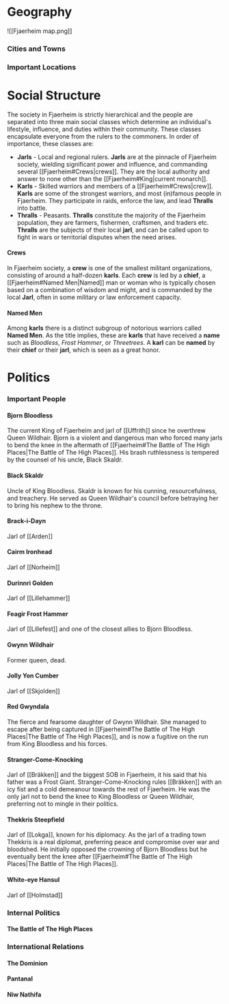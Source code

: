 
# Geography
![[Fjaerheim map.png]]

### Cities and Towns

### Important Locations

# Social Structure
The society in Fjaerheim is strictly hierarchical and the people are separated into three main social classes which determine an individual's lifestyle, influence, and duties within their community. These classes encapsulate everyone from the rulers to the commoners. In order of importance, these classes are:
- **Jarls** -
	Local and regional rulers. **Jarls** are at the pinnacle of Fjaerheim society, wielding significant power and influence, and commanding several [[Fjaerheim#Crews|crews]]. They are the local authority and answer to none other than the [[Fjaerheim#King|current monarch]].
- **Karls** -
	Skilled warriors and members of a [[Fjaerheim#Crews|crew]]. **Karls** are some of the strongest warriors, and most (in)famous people in Fjaerheim. They participate in raids, enforce the law, and lead **Thralls** into battle.
- **Thralls** -
	Peasants. **Thralls** constitute the majority of the Fjaerheim population, they are farmers, fishermen, craftsmen, and traders etc. **Thralls** are the subjects of their local **jarl**, and can be called upon to fight in wars or territorial disputes when the need arises.

#### Crews
In Fjaerheim society, a **crew** is one of the smallest militant organizations, consisting of around a half-dozen **karls**. Each **crew** is led by a **chief**, a [[Fjaerheim#Named Men|Named]] man or woman who is typically chosen based on a combination of wisdom and might, and is commanded by the local **Jarl**, often in some military or law enforcement capacity.

#### Named Men
Among **karls** there is a distinct subgroup of notorious warriors called **Named Men**. As the title implies, these are **karls** that have received a **name** such as *Bloodless*, *Frost Hammer*, or *Threetrees*. A **karl** can be **named** by their **chief** or their **jarl**, which is seen as a great honor. 

# Politics

### Important People

#### Bjorn Bloodless
The current King of Fjaerheim and jarl of [[Uffrith]] since he overthrew Queen Wildhair. Bjorn is a violent and dangerous man who forced many jarls to bend the knee in the aftermath of [[Fjaerheim#The Battle of The High Places|The Battle of The High Places]]. His brash ruthlessness is tempered by the counsel of his uncle, Black Skaldr.

#### Black Skaldr
Uncle of King Bloodless. Skaldr is known for his cunning, resourcefulness, and treachery. He served as Queen Wildhair's council before betraying her to bring his nephew to the throne.

#### Brack-i-Dayn
Jarl of [[Arden]]

#### Cairm Ironhead
Jarl of [[Norheim]]

#### Durinnri Golden
Jarl of [[Lillehammer]]

#### Feagir Frost Hammer
Jarl of [[Lillefest]] and one of the closest allies to Bjorn Bloodless. 

#### Gwynn Wildhair
Former queen, dead.

#### Jolly Yon Cumber
Jarl of [[Skjolden]]

#### Red Gwyndala
The fierce and fearsome daughter of Gwynn Wildhair. She managed to escape after being captured in [[Fjaerheim#The Battle of The High Places|The Battle of The High Places]], and is now a fugitive on the run from King Bloodless and his forces.

#### Stranger-Come-Knocking
Jarl of [[Bräkken]] and the biggest SOB in Fjaerheim, it his said that his father was a Frost Giant. Stranger-Come-Knocking rules [[Bräkken]] with an icy fist and a cold demeanour towards the rest of Fjaerheim. He was the only jarl not to bend the knee to King Bloodless or Queen Wildhair, preferring not to mingle in their politics.

#### Thekkris Steepfield
Jarl of [[Lokga]], known for his diplomacy. As the jarl of a trading town Thekkris is a real diplomat, preferring peace and compromise over war and bloodshed. He initially opposed the crowning of Bjorn Bloodless but he eventually bent the knee after [[Fjaerheim#The Battle of The High Places|The Battle of The High Places]]. 

#### White-eye Hansul
Jarl of [[Holmstad]]

### Internal Politics

#### The Battle of The High Places

### International Relations

#### The Dominion

#### Pantanal

#### Niw Nathifa
